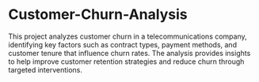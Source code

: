 # Customer-Churn-Analysis
This project analyzes customer churn in a telecommunications company, identifying key factors such as contract types, payment methods, and customer tenure that influence churn rates. The analysis provides insights to help improve customer retention strategies and reduce churn through targeted interventions.
